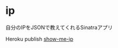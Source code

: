 ip
==

自分のIPをJSONで教えてくれるSinatraアプリ

Heroku publish   [show-me-ip](http://show-me-ip.herokuapp.com/)
